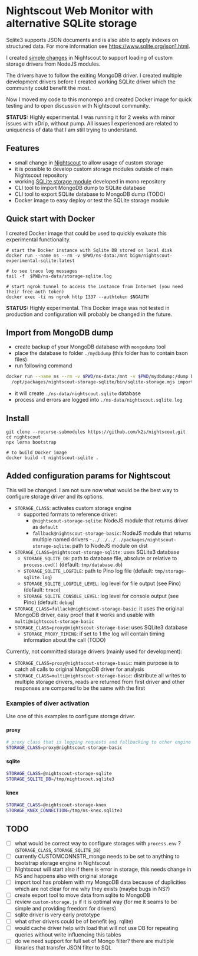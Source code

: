# Nightscout Web Monitor with alternative SQLite storage

Sqlite3 supports JSON documents and is also able to apply indexes on structured data. For more information see https://www.sqlite.org/json1.html.

I created [simple changes](https://github.com/k2s/cgm-remote-monitor/tree/wip/custom-storage) in Nightscout to support loading of custom storage drivers from NodeJS modules. 

The drivers have to follow the exiting MongoDB driver. I created multiple development drivers before I created working SQLite driver which the community could benefit the most.

Now I moved my code to this monorepo and created Docker image for quick testing and to open discussion with Nightscout community.

**STATUS:** Highly experimental. I was running it for 2 weeks with minor issues with xDrip, without pump.
All issues I experienced are related to uniqueness of data that I am still trying to understand.

## Features

* small change in [Nightscout](https://github.com/k2s/cgm-remote-monitor/commit/89bd15e0d35cbe07a1304e5199742db2553ac29f) to allow usage of custom storage
* it is possible to develop custom storage modules outside of main Nightscout repository
* working [SQLite storage module]() developed in mono repository
* CLI tool to import MongoDB dump to SQLite database
* CLI tool to export SQLite database to MongoDB dump (TODO)
* Docker image to easy deploy or test the SQLite storage module  

## Quick start with Docker
 
I created Docker image that could be used to quickly evaluate this experimental functionality.

```
# start the Docker instance with Sqlite DB stored on local disk  
docker run --name ns --rm -v $PWD/ns-data:/mnt bigm/nightscout-experimental-sqlite:latest

# to see trace log messages
tail -f  $PWD/ns-data/storage-sqlite.log

# start ngrok tunnel to access the instance from Internet (you need their free auth token)
docker exec -ti ns ngrok http 1337 --authtoken $NGAUTH
```

**STATUS:** Highly experimental. This Docker image was not tested in production and configuration will probably be changed in the future.

## Import from MongoDB dump

* create backup of your MongoDB database with `mongodump` tool
* place the database to folder `./mydbdump` (this folder has to contain bson files)
* run following command

```bash
docker run --name ns --rm -v $PWD/ns-data:/mnt -v $PWD/mydbdump:/dump bigm/nightscout-experimental-sqlite:latest \
  /opt/packages/nightscout-storage-sqlite/bin/sqlite-storage.mjs import /mnt/nightscout.sqlite /dump/
```

* it will create `./ns-data/nightscout.sqlite` database
* process and errors are logged into `./ns-data/nightscout.sqlite.log`

## Install

```
git clone --recurse-submodules https://github.com/k2s/nightscout.git
cd nightscout
npx lerna bootstrap

# to build Docker image
docker build -t nightscout-sqlite .
```

## Added configuration params for Nightscout

This will be changed. 
I am not sure now what would be the best way to configure storage driver and its options.

- `STORAGE_CLASS`: activates custom storage engine
  - supported formats to reference driver:
    - `@nightscout-storage-sqlite`: NodeJS module that returns driver as `default` 
    - `fallback@nightscout-storage-basic`: NodeJS module that returns multiple named drivers 
    -`../../../../packages/nightscout-storage-sqlite`: path to NodeJS module on dist 
- `STORAGE_CLASS=@nightscout-storage-sqlite`: uses SQLite3 database 
  - `STORAGE_SQLITE_DB`: path to database file, absolute or relative to `process.cwd()` (default: `tmp/database.db`)
  - `STORAGE_SQLITE_LOGFILE`: path to Pino log file (default: `tmp/storage-sqlite.log`)
  - `STORAGE_SQLITE_LOGFILE_LEVEL`: log level for file output (see Pino) (default: `trace`)  
  - `STORAGE_SQLITE_CONSOLE_LEVEL`: log level for console output (see Pino) (default: `debug`)
- `STORAGE_CLASS=fallack@nightscout-storage-basic`: it uses the original MongoDB driver, easy proof that it works and usable with `multi@nightscout-storage-basic`
- `STORAGE_CLASS=proxy@nightscout-storage-base`: uses SQLite3 database
  - `STORAGE_PROXY_TIMING`: if set to 1 the log will contain timing information about the call (TODO)

Currently, not committed storage drivers (mainly used for development):

- `STORAGE_CLASS=proxy@nightscout-storage-basic`: main purpose is to catch all calls to original MongoDB driver for analysis
- `STORAGE_CLASS=multi@nightscout-storage-basic`: distribute all writes to multiple storage drivers, reads are returned from first driver and other responses are compared to be the same with the first 


### Examples of diver activation

Use one of this examples to configure storage driver.

#### proxy

```bash
# proxy class that is logging requests and fallbacking to other engine (MongoDB is default)
STORAGE_CLASS=proxy@nightscout-storage-basic
```

#### sqlite

```bash
STORAGE_CLASS=@nightscout-storage-sqlite
STORAGE_SQLITE_DB=/tmp/nightscout.sqlite3
```

#### knex

```bash
STORAGE_CLASS=@nightscout-storage-knex
STORAGE_KNEX_CONNECTION=/tmp/ns-knex.sqlite3
```

## TODO

- [ ] what would be correct way to configure storages with `process.env` ? (`STORAGE_CLASS`, `STORAGE_SQLITE_DB`)
- [ ] currently CUSTOMCONNSTR_mongo needs to be set to anything to bootstrap storage engine in Nightscout
- [ ] Nightscout will start also if there is error in storage, this needs change in NS and happens also with original storage
- [ ] import tool has problem with my MongoDB data because of duplicities which are not clear for me why they exists (maybe bugs in NS?)
- [ ] create export tool to move data from sqlite to MongoDB
- [ ] review `custom-storage.js` if it is optimal way (for me it seams to be simple and providing freedom for drivers)
- [ ] sqlite driver is very early prototype
- [ ] what other drivers could be of benefit (eg. rqlite)
- [ ] would cache driver help with load that will not use DB for repeating queries without write influencing this tables
- [ ] do we need support for full set of Mongo filter? there are multiple libraries that transfer JSON filter to SQL 
